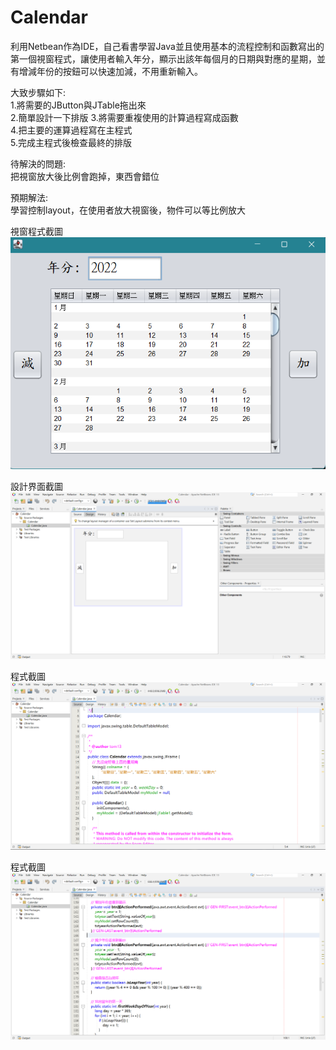 # Calendar
利用Netbean作為IDE，自己看書學習Java並且使用基本的流程控制和函數寫出的第一個視窗程式，讓使用者輸入年分，顯示出該年每個月的日期與對應的星期，並有增減年份的按鈕可以快速加減，不用重新輸入。  
  
大致步驟如下:  
1.將需要的JButton與JTable拖出來  
2.簡單設計一下排版
3.將需要重複使用的計算過程寫成函數  
4.把主要的運算過程寫在主程式  
5.完成主程式後檢查最終的排版  

待解決的問題:  
把視窗放大後比例會跑掉，東西會錯位

預期解法:  
學習控制layout，在使用者放大視窗後，物件可以等比例放大  
  
視窗程式截圖  
![image](image/視窗程式截圖.png)  
  
設計界面截圖  
![image](image/設計界面截圖.png)  
  
程式截圖  
![image](image/程式截圖(1).png)  
  
程式截圖 
![image](image/程式截圖(2).png)  
